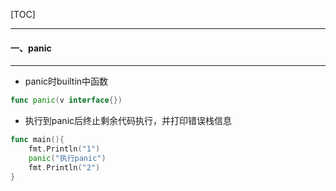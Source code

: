 [TOC]

***

#### 一、panic

***

* panic时builtin中函数

```go
func panic(v interface{})
```

* 执行到panic后终止剩余代码执行，并打印错误栈信息

```go
func main(){
	fmt.Println("1")
	panic("执行panic")
	fmt.Println("2")
}
```


